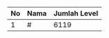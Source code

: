 | No | Nama            | Jumlah Level |
|----|-----------------|--------------|
| 1  | #    |    6119        |
